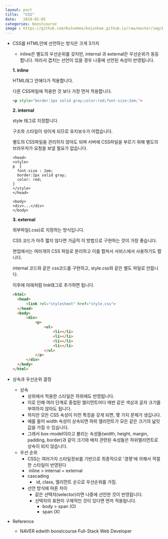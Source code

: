 ```yaml
---
layout: post
title:  "CSS"
date:   2018-05-05
categories: boostcourse
image : https://github.com/KoJunHee/kojunhee.github.io/raw/master/img/boostcourse.jpg
---
```


- CSS를 HTML안에 선언하는 방식은 크게 3가지

  - inline은 별도의 우선순위를 갖지만, internal 과 external은 우선순위가 동등합니다. 따라서 겹치는 선언이 있을 경우 나중에 선언된 속성이 반영됩니다.

  **1. inline**

  HTML태그 안에다가 적용합니다.

  다른 CSS파일에 적용한 것 보다 가장 먼저 적용합니다.

  ```html
  <p style="border:1px solid gray;color:red;font-size:2em;">
  ```

  **2. internal**

  style 태그로 지정합니다.

  구조와 스타일이 섞이게 되므로 유지보수가 어렵습니다.

  별도의 CSS파일을 관리하지 않아도 되며 서버에 CSS파일을 부르기 위해 별도의 브라우저가 요청을 보낼 필요가 없습니다.

  ```
  <head>
  <style>
  p  {
    font-size : 2em;
    border:1px solid gray;
    color: red;
  }
  </style>
  </head>
  
  <body>
  <div>...</div>
  </body>
  ```

  **3. external**

  외부파일(.css)로 지정하는 방식입니다.

  CSS 코드가 아주 짧지 않다면 가급적 이 방법으로 구현하는 것이 가장 좋습니다.

  현업에서는 여러개의 CSS 파일로 분리하고 이를 합쳐서 서비스에서 사용하기도 합니다.

  internal 코드와 같은 css코드를 구현하고, style.css와 같은 별도 파일로 만듭니다. 

  이후에 아래처럼 link태그로 추가하면 됩니다.

  ```html
  <html>
  	<head>
  		<link rel="stylesheet" href="style.css">
  	</head>
  	<body>
  		<div>
  			<p>
  				<ul>
  					<li></li>
  					<li></li>
  					<li></li>
  					<li></li>
  				</ul>
  			</p>
  		</div>
  	</body>
  </html>
  ```

- 상속과 우선순위 결정

  - 상속
    - 상위에서 적용한 스타일은 하위에도 반영됩니다.
    - 이로 인해 여러 단계로 중첩된 엘리먼트마다 매번 같은 색상과 글자 크기를 부여하지 않아도 됩니다.
    - 하지만 모든 CSS 속성이 이런 특징을 갖게 되면, 몇 가지 문제가 생깁니다.
    - 예를 들어 width 속성이 상속되면 하위 엘리먼트가 모든 같은 크기의 넓잇값을 가질 수 있습니다.
    - 그래서 box-model이라고 불리는 속성들(width, height, margin, padding, border)과 같이 크기와 배치 관련된 속성들은 하위엘리먼트로 상속이 되지 않습니다.
  - 우선 순위
    - CSS는 여러가지 스타일정보를 기반으로 최종적으로 '경쟁'에 의해서 적절한 스타일이 반영된다
    -  inline > internal = external
    - cascading
      -  id, class, 엘리먼트 순으로 우선순위를 가짐.
    - 선언 방식에 따른 차이
      - 같은 선택자(selector)라면 나중에 선언한 것이 반영됩니다.
      - 선택자의 표현이 구체적인 것이 있다면 먼저 적용됩니다.
        - body > span (O)
        - span (X)

- Reference

  - NAVER edwith boostcourse Full-Stack Web Developer 



